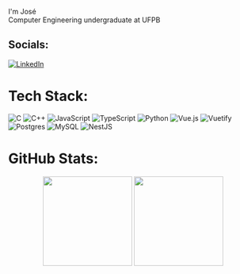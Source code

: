 I'm José<br>Computer Engineering undergraduate at UFPB<br>


## Socials:
[![LinkedIn](https://img.shields.io/badge/LinkedIn-%230077B5.svg?logo=linkedin&logoColor=white)](https://linkedin.com/in/josé-alves-oneto) 

# Tech Stack:
![C](https://img.shields.io/badge/c-%2300599C.svg?style=for-the-badge&logo=c&logoColor=white) ![C++](https://img.shields.io/badge/c++-%2300599C.svg?style=for-the-badge&logo=c%2B%2B&logoColor=white) ![JavaScript](https://img.shields.io/badge/javascript-%23323330.svg?style=for-the-badge&logo=javascript&logoColor=%23F7DF1E) ![TypeScript](https://img.shields.io/badge/typescript-%23007ACC.svg?style=for-the-badge&logo=typescript&logoColor=white) ![Python](https://img.shields.io/badge/python-3670A0?style=for-the-badge&logo=python&logoColor=ffdd54) ![Vue.js](https://img.shields.io/badge/vue.js-%2335495e.svg?style=for-the-badge&logo=vuedotjs&logoColor=%234FC08D) ![Vuetify](https://img.shields.io/badge/Vuetify-1867C0?style=for-the-badge&logo=vuetify&logoColor=AEDDFF) ![Postgres](https://img.shields.io/badge/postgres-%23316192.svg?style=for-the-badge&logo=postgresql&logoColor=white) ![MySQL](https://img.shields.io/badge/mysql-4479A1.svg?style=for-the-badge&logo=mysql&logoColor=white) ![NestJS](https://img.shields.io/badge/nestjs-%23E0234E.svg?style=for-the-badge&logo=nestjs&logoColor=white)

# GitHub Stats:
<p align="center">
  <img height="180em" src="https://nirzak-streak-stats.vercel.app/?user=Josea4848&theme=dark&hide_border=false"/>
  <img height="180em" src="https://github-readme-stats.vercel.app/api/top-langs/?username=Josea4848&theme=dark&hide_border=false&include_all_commits=true&count_private=true&layout=compact"/>
</p>

<!-- Proudly created with GPRM ( https://gprm.itsvg.in ) -->
